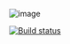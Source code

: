 ![image](https://user-images.githubusercontent.com/21302583/154148398-c3c964e0-b828-4387-a129-6b20071ded02.png)

[![Build status](https://ci.appveyor.com/api/projects/status/gd6lscgmjf3xyo9k?svg=true)](https://ci.appveyor.com/project/Mahadenamuththa/ibmmqsample)

